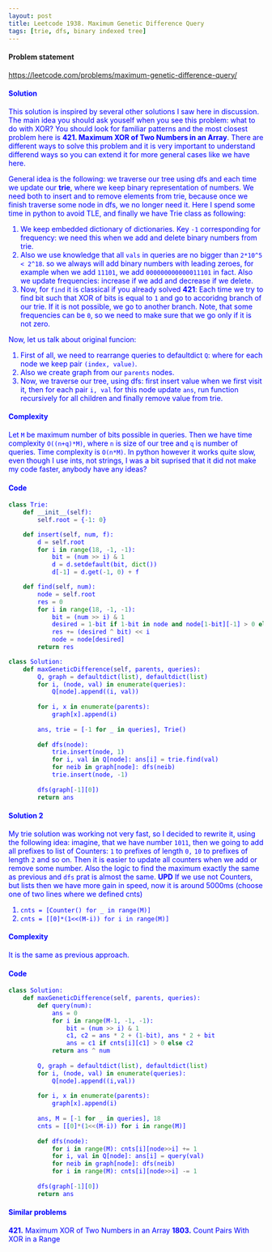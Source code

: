 ```yaml
---
layout: post
title: Leetcode 1938. Maximum Genetic Difference Query
tags: [trie, dfs, binary indexed tree]
---
```


#### Problem statement

<a href="https://leetcode.com/problems/maximum-genetic-difference-query/"> <font color = blue>https://leetcode.com/problems/maximum-genetic-difference-query/

#### Solution
This solution is inspired by several other solutions I saw here in discussion. The main idea you should ask youself when you see this problem: what to do with XOR? You should look for familiar patterns and the most closest problem here is **421. Maximum XOR of Two Numbers in an Array**. There are different ways to solve this problem and it is very important to understand differend ways so you can extend it for more general cases like we have here.

General idea is the following: we traverse our tree using dfs and each time we update our **trie**, where we keep binary representation of numbers. We need both to insert and to remove elements from trie, because once we finish traverse some node in dfs, we no longer need it. Here I spend some time in python to avoid TLE, and finally we have Trie class as following:

1. We keep embedded dictionary of dictionaries. Key `-1` corresponding for frequency: we need this when we add and delete binary numbers from trie.
2. Also we use knowledge that all `vals` in queries are no bigger than `2*10^5 < 2^18`. so we always will add binary numbers with leading zeroes, for example when we add `11101`, we add `000000000000011101` in fact. Also we update frequencies: increase if we add and decrease if we delete.
3. Now, for `find` it is classical if you already solved **421**: Each time we try to find bit such that XOR of bits is equal to `1` and go to accoridng branch of our trie. If it is not possible, we go to another branch. Note, that some frequencies can be `0`, so we need to make sure that we go only if it is not zero.

Now, let us talk about original funcion:
1. First of all, we need to rearrange queries to defaultdict `Q`: where for each node we keep pair `(index, value)`.
2. Also we create graph from our `parents` nodes.
3. Now, we traverse our tree, using dfs: first insert value when we first visit it, then for each pair `i, val` for this node update `ans`, run function recursively for all children and finally remove value from trie.

#### Complexity
Let `M` be maximum number of bits possible in queries. Then we have time complexity `O((n+q)*M)`, where `n` is size of our tree and `q` is number of queries. Time complexity is `O(n*M)`. In python however it works quite slow, even though I use ints, not strings, I was a bit suprised that it did not make my code faster, anybody have any ideas?

#### Code
```python
class Trie:
    def __init__(self):
        self.root = {-1: 0}

    def insert(self, num, f):
        d = self.root
        for i in range(18, -1, -1):
            bit = (num >> i) & 1
            d = d.setdefault(bit, dict())
            d[-1] = d.get(-1, 0) + f

    def find(self, num):
        node = self.root
        res = 0
        for i in range(18, -1, -1):
            bit = (num >> i) & 1
            desired = 1-bit if 1-bit in node and node[1-bit][-1] > 0 else bit
            res += (desired ^ bit) << i
            node = node[desired]
        return res

class Solution:
    def maxGeneticDifference(self, parents, queries):
        Q, graph = defaultdict(list), defaultdict(list)
        for i, (node, val) in enumerate(queries):
            Q[node].append((i, val))
            
        for i, x in enumerate(parents):
            graph[x].append(i)
        
        ans, trie = [-1 for _ in queries], Trie()
        
        def dfs(node):
            trie.insert(node, 1)
            for i, val in Q[node]: ans[i] = trie.find(val)
            for neib in graph[node]: dfs(neib)
            trie.insert(node, -1)
                
        dfs(graph[-1][0]) 
        return ans
```

#### Solution 2
My trie solution was working not very fast, so I decided to rewrite it, using the following idea: imagine, that we have number `1011`, then we going to add all prefixes to list of Counters: `1` to prefixes of length `0,` `10` to prefixes of length `2` and so on. Then it is easier to update all counters when we add or remove some number. Also the logic to find the maximum exactly the same as previous and `dfs` prat is almost the same.
**UPD** If we use not Counters, but lists then we have more gain in speed, now it is around 5000ms (choose one of two lines where we defined cnts)

1.  `cnts = [Counter() for _ in range(M)]`
2.  `cnts = [[0]*(1<<(M-i)) for i in range(M)]`

#### Complexity
It is the same as previous approach.

#### Code
```python
class Solution:
    def maxGeneticDifference(self, parents, queries):
        def query(num):
            ans = 0
            for i in range(M-1, -1, -1):
                bit = (num >> i) & 1
                c1, c2 = ans * 2 + (1-bit), ans * 2 + bit
                ans = c1 if cnts[i][c1] > 0 else c2
            return ans ^ num
        
        Q, graph = defaultdict(list), defaultdict(list)
        for i, (node, val) in enumerate(queries):
            Q[node].append((i,val))
            
        for i, x in enumerate(parents):
            graph[x].append(i)
            
        ans, M = [-1 for _ in queries], 18
        cnts = [[0]*(1<<(M-i)) for i in range(M)]
        
        def dfs(node):
            for i in range(M): cnts[i][node>>i] += 1
            for i, val in Q[node]: ans[i] = query(val)
            for neib in graph[node]: dfs(neib)
            for i in range(M): cnts[i][node>>i] -= 1
                
        dfs(graph[-1][0]) 
        return ans
```

#### Similar problems
**421.** Maximum XOR of Two Numbers in an Array
**1803.** Count Pairs With XOR in a Range